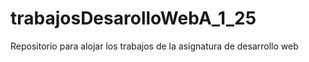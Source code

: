 # trabajosDesarolloWebA_1_25
Repositorio para alojar los trabajos de la asignatura de desarrollo web 
